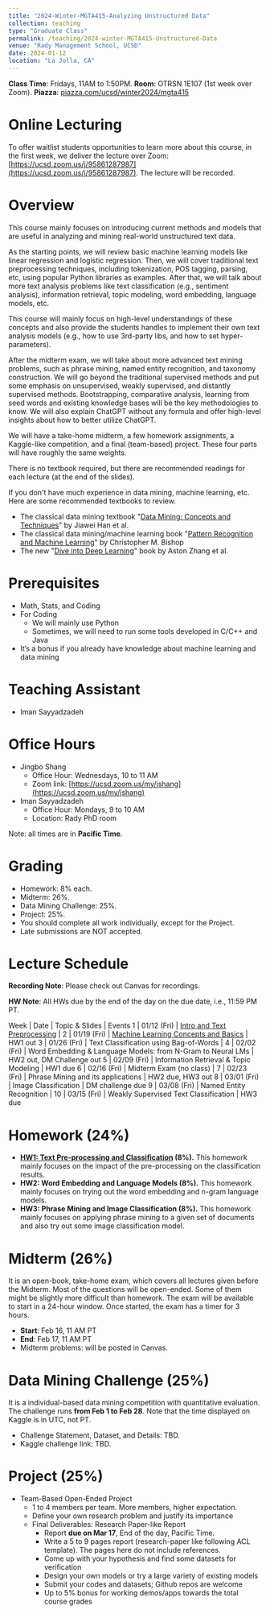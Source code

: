 ```yaml
---
title: "2024-Winter-MGTA415-Analyzing Unstructured Data"
collection: teaching
type: "Graduate Class"
permalink: /teaching/2024-winter-MGTA415-Unstructured-Data
venue: "Rady Management School, UCSD"
date: 2024-01-12
location: "La Jolla, CA"
---
```


**Class Time**: Fridays, 11AM to 1:50PM.  **Room**: OTRSN 1E107 (1st week over Zoom).  **Piazza**: [piazza.com/ucsd/winter2024/mgta415](https://piazza.com/ucsd/winter2024/mgta415)


Online Lecturing
======

To offer waitlist students opportunities to learn more about this course, in the first week, we deliver the lecture over Zoom: [https://ucsd.zoom.us/j/95861287987](https://ucsd.zoom.us/j/95861287987). The lecture will be recorded. 


Overview
======

This course mainly focuses on introducing current methods and models that are useful in analyzing and mining real-world unstructured text data.

As the starting points, we will review basic machine learning models like linear regression and logistic regression. Then, we will cover traditional text preprocessing techniques, including tokenization, POS tagging, parsing, etc, using popular Python libraries as examples. After that, we will talk about more text analysis problems like text classification (e.g., sentiment analysis), information retrieval, topic modeling, word embedding, language models, etc.

This course will mainly focus on high-level understandings of these concepts and also provide the students handles to implement their own text analysis models (e.g., how to use 3rd-party libs, and how to set hyper-parameters).

After the midterm exam, we will take about more advanced text mining problems, such as phrase mining, named entity recognition, and taxonomy construction. We will go beyond the traditional supervised methods and put some emphasis on unsupervised, weakly supervised, and distantly supervised methods. Bootstrapping, comparative analysis, learning from seed words and existing knowledge bases will be the key methodologies to know. We will also explain ChatGPT without any formula and offer high-level insights about how to better utilize ChatGPT.

We will have a take-home midterm, a few homework assignments, a Kaggle-like competition, and a final (team-based) project. These four parts will have roughly the same weights.

There is no textbook required, but there are recommended readings for each lecture (at the end of the slides).

If you don't have much experience in data mining, machine learning, etc. Here are some recommended textbooks to review.

- The classical data mining textbook "[Data Mining: Concepts and Techniques](https://books.google.com/books/about/Data_Mining_Concepts_and_Techniques.html?id=pQws07tdpjoC&source=kp_book_description)" by Jiawei Han et al.
- The classical data mining/machine learning book "[Pattern Recognition and Machine Learning](https://books.google.com/books/about/Pattern_Recognition_and_Machine_Learning.html?id=HL4HrgEACAAJ&source=kp_book_description)" by Christopher M. Bishop
- The new "[Dive into Deep Learning](https://d2l.ai/)" book by Aston Zhang et al.


Prerequisites
======

- Math, Stats, and Coding
- For Coding
    - We will mainly use Python
    - Sometimes, we will need to run some tools developed in C/C++ and Java
- It’s a bonus if you already have knowledge about machine learning and data mining

Teaching Assistant
======

- Iman Sayyadzadeh

Office Hours
======

- Jingbo Shang
    - Office Hour: Wednesdays, 10 to 11 AM
    - Zoom link: [https://ucsd.zoom.us/my/jshang](https://ucsd.zoom.us/my/jshang)
- Iman Sayyadzadeh
    - Office Hour: Mondays, 9 to 10 AM
    - Location: Rady PhD room

Note: all times are in **Pacific Time**.

Grading
======

- Homework: 8% each. 
- Midterm: 26%.
- Data Mining Challenge: 25%.
- Project: 25%.
- You should complete all work individually, except for the Project.
- Late submissions are NOT accepted.

Lecture Schedule
======

**Recording Note**: Please check out Canvas for recordings.

**HW Note**: All HWs due by the end of the day on the due date, i.e., 11:59 PM PT. 

Week | Date        | Topic & Slides                                              | Events
1    | 01/12 (Fri) | [Intro and Text Preprocessing](https://www.dropbox.com/scl/fo/rhakbu37xk37v7j4ckypj/h?rlkey=d20gj3dgqtfhzv9bkzqmjelmt&dl=0) | 
2    | 01/19 (Fri) | [Machine Learning Concepts and Basics](https://www.dropbox.com/scl/fo/pv3br5ec7cv3u41hmi80f/h?rlkey=di3c7w7h4tj8z14lr486pu80l&dl=0) | HW1 out
3    | 01/26 (Fri) | Text Classification using Bag-of-Words | 
4    | 02/02 (Fri) | Word Embedding & Language Models: from N-Gram to Neural LMs | HW2 out, DM Challenge out
5    | 02/09 (Fri) | Information Retrieval & Topic Modeling | HW1 due
6    | 02/16 (Fri) | Midterm Exam (no class) |
7    | 02/23 (Fri) | Phrase Mining and its applications | HW2 due, HW3 out
8    | 03/01 (Fri) | Image Classification | DM challenge due
9    | 03/08 (Fri) | Named Entity Recognition | 
10   | 03/15 (Fri) | Weakly Supervised Text Classification | HW3 due

Homework (24%)
======

- **[HW1: Text Pre-processing and Classification](https://www.dropbox.com/scl/fo/gf0op0ceoawhtya2bj9yu/h?rlkey=k9plhjzwwm5ffshv03lp2pgig&dl=0) (8%).** This homework mainly focuses on the impact of the pre-processing on the classification results.
- **HW2: Word Embedding and Language Models (8%).** This homework mainly focuses on trying out the word embedding and n-gram language models. 
- **HW3: Phrase Mining and Image Classification (8%).** This homework mainly focuses on applying phrase mining to a given set of documents and also try out some image classification model.

Midterm (26%)
======

It is an open-book, take-home exam, which covers all lectures given before the Midterm. Most of the questions will be open-ended. Some of them might be slightly more difficult than homework. The exam will be available to start in a 24-hour window. Once started, the exam has a timer for 3 hours.

- **Start**: Feb 16, 11 AM PT
- **End**: Feb 17, 11 AM PT
- Midterm problems: will be posted in Canvas.

Data Mining Challenge (25%)
======

It is a individual-based data mining competition with quantitative evaluation. The challenge runs **from Feb 1 to Feb 28**. Note that the time displayed on Kaggle is in UTC, not PT.

- Challenge Statement, Dataset, and Details: TBD.
- Kaggle challenge link: TBD.

Project (25%)
======

- Team-Based Open-Ended Project
    - 1 to 4 members per team. More members, higher expectation.
    - Define your own research problem and justify its importance
    - Final Deliverables: Research Paper-like Report
        - Report **due on Mar 17**, End of the day, Pacific Time. 
        - Write a 5 to 9 pages report (research-paper like following ACL template). The pages here do not include references.
        - Come up with your hypothesis and find some datasets for verification
        - Design your own models or try a large variety of existing models
        - Submit your codes and datasets; Github repos are welcome
        - Up to 5% bonus for working demos/apps towards the total course grades
